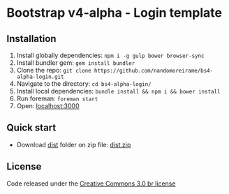 # Bootstrap v4-alpha - Login template

## Installation

 1. Install globally dependencies: `npm i -g gulp bower browser-sync`
 2. Install bundler gem: `gem install bundler`
 3. Clone the repo: `git clone https://github.com/nandomoreirame/bs4-alpha-login.git`
 4. Navigate to the directory: `cd bs4-alpha-login/`
 5. Install local dependencies: `bundle install && npm i && bower install`
 6. Run foreman: `foreman start`
 7. Open: [localhost:3000](http://localhost:3000/)

## Quick start

 - Download [dist](/dist/) folder on zip file: [dist.zip](/dist.zip)

## License

Code released under the [Creative Commons 3.0 br license](https://creativecommons.org/licenses/by/3.0/br/legalcode)
